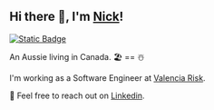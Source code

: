 ## Hi there 👋, I'm [Nick](https://github.com/nickjfrench)!

[![Static Badge](https://img.shields.io/badge/LinkedIn-0e76a8?style=for-the-badge&logo=linkedin)](https://www.linkedin.com/in/nicholas-j-french/) 
<!-- [![Github-sponsors](https://img.shields.io/badge/sponsor-30363D?style=for-the-badge&logo=GitHub-Sponsors&logoColor=#EA4AAA)](https://github.com/sponsors/nickjfrench) -->

An Aussie living in Canada. 🏖️ == ☃️

I'm working as a Software Engineer at [Valencia Risk](https://valenciarisk.com).

💬 Feel free to reach out on [Linkedin](https://www.linkedin.com/in/nicholas-j-french/).

<!-- 
### ⭐ Featured Projects

-->

